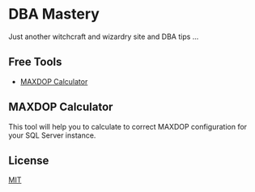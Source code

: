 # DBA Mastery 
Just another witchcraft and wizardry site and DBA tips ...

## Free Tools
- [MAXDOP Calculator](#how-to-get-support)
 
## MAXDOP Calculator
This tool will help you to calculate to correct MAXDOP configuration for your SQL Server instance.

## License
[MIT](/LICENSE.md)
